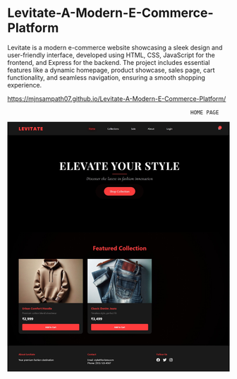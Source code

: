 # Levitate-A-Modern-E-Commerce-Platform

Levitate is a modern e-commerce website showcasing a sleek design and user-friendly interface, developed using HTML, CSS, JavaScript for the frontend, and Express for the backend. The project includes essential features like a dynamic homepage, product showcase, sales page, cart functionality, and seamless navigation, ensuring a smooth shopping experience.

https://mjnsampath07.github.io/Levitate-A-Modern-E-Commerce-Platform/


                                                              HOME PAGE 
![image alt](https://github.com/MJNSampath07/Levitate-A-Modern-E-Commerce-Platform/blob/main/levitate%20-%20Images/Home%20page.jpeg?raw=true)
